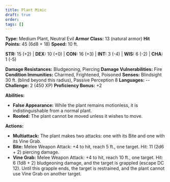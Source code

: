 ```yaml
---
title: Plant Mimic
draft: true
order: 
tags: []
---
```

**Type:** Medium Plant, Neutral Evil **Armor Class:** 13 (natural armor) **Hit Points:** 45 (6d8 + 18) **Speed:** 10 ft.

**STR:** 15 (+2) | **DEX:** 10 (+0) | **CON:** 16 (+3) | **INT:** 3 (-4) | **WIS:** 6 (-2) | **CHA:** 1 (-5)

**Damage Resistances:** Bludgeoning, Piercing **Damage Vulnerabilities:** Fire **Condition Immunities:** Charmed, Frightened, Poisoned **Senses:** Blindsight 30 ft. (blind beyond this radius), Passive Perception 8 **Languages:** -- **Challenge:** 2 (450 XP) **Proficiency Bonus:** +2

**Abilities:**

- **False Appearance:** While the plant remains motionless, it is indistinguishable from a normal plant.
- **Rooted:** The plant cannot be moved unless it wishes to move.

**Actions:**

- **Multiattack:** The plant makes two attacks: one with its Bite and one with its Vine Grab.
- **Bite:** Melee Weapon Attack: +4 to hit, reach 5 ft., one target. Hit: 11 (2d6 + 2) piercing damage.
- **Vine Grab:** Melee Weapon Attack: +4 to hit, reach 10 ft., one target. Hit: 6 (1d8 + 2) bludgeoning damage, and the target is grappled (escape DC 12). Until this grapple ends, the target is restrained, and the plant cannot use Vine Grab on another target.
